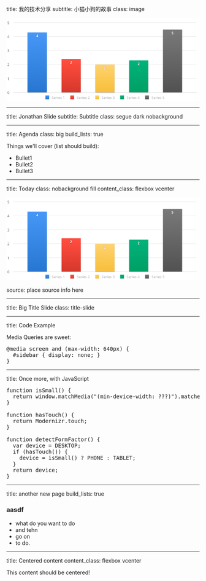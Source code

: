 title: 我的技术分享
subtitle: 小猫小狗的故事
class: image

![Mobile vs desktop users](images/barchart.png)

---

title: Jonathan Slide
subtitle: Subtitle
class: segue dark nobackground

---

title: Agenda
class: big
build_lists: true

Things we'll cover (list should build):

- Bullet1
- Bullet2
- Bullet3

---

title: Today
class: nobackground fill
content_class: flexbox vcenter

![Mobile vs desktop users](images/barchart.png)

<footer class="source">source: place source info here</footer>

---

title: Big Title Slide
class: title-slide

---

title: Code Example

Media Queries are sweet:

<pre class="prettyprint" data-lang="css">
@media screen and (max-width: 640px) {
  #sidebar { display: none; }
}
</pre>

---

title: Once more, with JavaScript

<pre class="prettyprint" data-lang="javascript">
function isSmall() {
  return window.matchMedia("(min-device-width: ???)").matches;
}

function hasTouch() {
  return Modernizr.touch;
}

function detectFormFactor() {
  var device = DESKTOP;
  if (hasTouch()) {
    device = isSmall() ? PHONE : TABLET;
  }
  return device;
}
</pre>

---

title: another new page
build_lists: true

### aasdf

- what do you want to do 
- and tehn
- go on
- to do.

---

title: Centered content
content_class: flexbox vcenter

This content should be centered!
